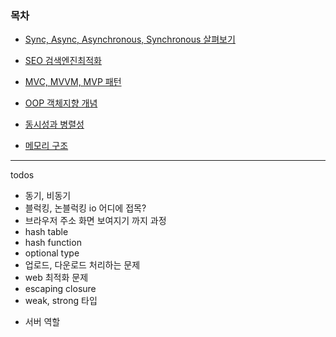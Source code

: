 ### 목차

- [Sync, Async, Asynchronous, Synchronous 살펴보기](./General/sync_blocking.md)

- [SEO 검색엔진최적화](./General/SEO.md)

- [MVC, MVVM, MVP 패턴](./General/framework_pattern.md)

- [OOP 객체지향 개념](./General/oop.md)

- [동시성과 병렬성](./General/concurrency_and_parallelism.md)

- [메모리 구조](./General/memory.md)

---

todos

- 동기, 비동기
- 블럭킹, 논블럭킹 io 어디에 접목?
- 브라우저 주소 화면 보여지기 까지 과정
- hash table
- hash function
- optional type
- 업로드, 다운로드 처리하는 문제
- web 최적화 문제
- escaping closure
- weak, strong 타입

* 서버 역할
